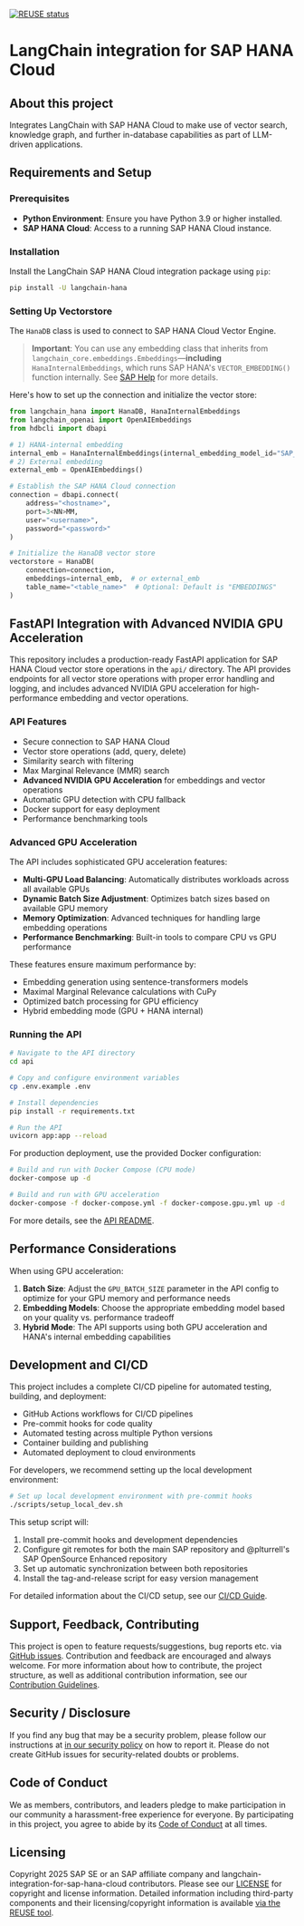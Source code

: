 [![REUSE status](https://api.reuse.software/badge/github.com/SAP/langchain-integration-for-sap-hana-cloud)](https://api.reuse.software/info/github.com/SAP/langchain-integration-for-sap-hana-cloud)

# LangChain integration for SAP HANA Cloud

## About this project

Integrates LangChain with SAP HANA Cloud to make use of vector search, knowledge graph, and further in-database capabilities as part of LLM-driven applications.

## Requirements and Setup

### Prerequisites

- **Python Environment**: Ensure you have Python 3.9 or higher installed.
- **SAP HANA Cloud**: Access to a running SAP HANA Cloud instance.


### Installation

Install the LangChain SAP HANA Cloud integration package using `pip`:

```bash
pip install -U langchain-hana
```

### Setting Up Vectorstore

The `HanaDB` class is used to connect to SAP HANA Cloud Vector Engine.

> **Important**:  You can use any embedding class that inherits from `langchain_core.embeddings.Embeddings`—**including** `HanaInternalEmbeddings`, which runs SAP HANA's `VECTOR_EMBEDDING()` function internally. See [SAP Help](https://help.sap.com/docs/hana-cloud-database/sap-hana-cloud-sap-hana-database-vector-engine-guide/vector-embedding-function-vector?locale=en-US) for more details.

Here's how to set up the connection and initialize the vector store:

```python
from langchain_hana import HanaDB, HanaInternalEmbeddings
from langchain_openai import OpenAIEmbeddings
from hdbcli import dbapi

# 1) HANA-internal embedding
internal_emb = HanaInternalEmbeddings(internal_embedding_model_id="SAP_NEB.20240715")
# 2) External embedding
external_emb = OpenAIEmbeddings()

# Establish the SAP HANA Cloud connection
connection = dbapi.connect(
    address="<hostname>",
    port=3<NN>MM,
    user="<username>",
    password="<password>"
)

# Initialize the HanaDB vector store
vectorstore = HanaDB(
    connection=connection,
    embeddings=internal_emb,  # or external_emb
    table_name="<table_name>"  # Optional: Default is "EMBEDDINGS"
)
```

## FastAPI Integration with Advanced NVIDIA GPU Acceleration

This repository includes a production-ready FastAPI application for SAP HANA Cloud vector store operations in the `api/` directory. The API provides endpoints for all vector store operations with proper error handling and logging, and includes advanced NVIDIA GPU acceleration for high-performance embedding and vector operations.

### API Features

- Secure connection to SAP HANA Cloud
- Vector store operations (add, query, delete)
- Similarity search with filtering
- Max Marginal Relevance (MMR) search
- **Advanced NVIDIA GPU Acceleration** for embeddings and vector operations
- Automatic GPU detection with CPU fallback
- Docker support for easy deployment
- Performance benchmarking tools

### Advanced GPU Acceleration

The API includes sophisticated GPU acceleration features:

- **Multi-GPU Load Balancing**: Automatically distributes workloads across all available GPUs
- **Dynamic Batch Size Adjustment**: Optimizes batch sizes based on available GPU memory
- **Memory Optimization**: Advanced techniques for handling large embedding operations
- **Performance Benchmarking**: Built-in tools to compare CPU vs GPU performance

These features ensure maximum performance by:

- Embedding generation using sentence-transformers models
- Maximal Marginal Relevance calculations with CuPy
- Optimized batch processing for GPU efficiency
- Hybrid embedding mode (GPU + HANA internal)

### Running the API

```bash
# Navigate to the API directory
cd api

# Copy and configure environment variables
cp .env.example .env

# Install dependencies
pip install -r requirements.txt

# Run the API
uvicorn app:app --reload
```

For production deployment, use the provided Docker configuration:

```bash
# Build and run with Docker Compose (CPU mode)
docker-compose up -d

# Build and run with GPU acceleration
docker-compose -f docker-compose.yml -f docker-compose.gpu.yml up -d
```

For more details, see the [API README](api/README.md).

## Performance Considerations

When using GPU acceleration:

1. **Batch Size**: Adjust the `GPU_BATCH_SIZE` parameter in the API config to optimize for your GPU memory and performance needs
2. **Embedding Models**: Choose the appropriate embedding model based on your quality vs. performance tradeoff
3. **Hybrid Mode**: The API supports using both GPU acceleration and HANA's internal embedding capabilities

## Development and CI/CD

This project includes a complete CI/CD pipeline for automated testing, building, and deployment:

- GitHub Actions workflows for CI/CD pipelines
- Pre-commit hooks for code quality
- Automated testing across multiple Python versions
- Container building and publishing
- Automated deployment to cloud environments

For developers, we recommend setting up the local development environment:

```bash
# Set up local development environment with pre-commit hooks
./scripts/setup_local_dev.sh
```

This setup script will:
1. Install pre-commit hooks and development dependencies
2. Configure git remotes for both the main SAP repository and @plturrell's SAP OpenSource Enhanced repository
3. Set up automatic synchronization between both repositories
4. Install the tag-and-release script for easy version management

For detailed information about the CI/CD setup, see our [CI/CD Guide](docs/cicd_guide.md).

## Support, Feedback, Contributing

This project is open to feature requests/suggestions, bug reports etc. via [GitHub issues](https://github.com/SAP/langchain-integration-for-sap-hana-cloud/issues). Contribution and feedback are encouraged and always welcome. For more information about how to contribute, the project structure, as well as additional contribution information, see our [Contribution Guidelines](CONTRIBUTING.md).

## Security / Disclosure
If you find any bug that may be a security problem, please follow our instructions at [in our security policy](https://github.com/SAP/langchain-integration-for-sap-hana-cloud/security/policy) on how to report it. Please do not create GitHub issues for security-related doubts or problems.

## Code of Conduct

We as members, contributors, and leaders pledge to make participation in our community a harassment-free experience for everyone. By participating in this project, you agree to abide by its [Code of Conduct](https://github.com/SAP/.github/blob/main/CODE_OF_CONDUCT.md) at all times.

## Licensing

Copyright 2025 SAP SE or an SAP affiliate company and langchain-integration-for-sap-hana-cloud contributors. Please see our [LICENSE](LICENSE) for copyright and license information. Detailed information including third-party components and their licensing/copyright information is available [via the REUSE tool](https://api.reuse.software/info/github.com/SAP/langchain-integration-for-sap-hana-cloud).